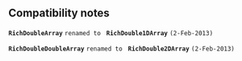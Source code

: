 ## Compatibility notes ##

**`RichDoubleArray`** `renamed to ` **`RichDouble1DArray`** `(2-Feb-2013)`

**`RichDoubleDoubleArray`** `renamed to ` **`RichDouble2DArray`** `(2-Feb-2013)`